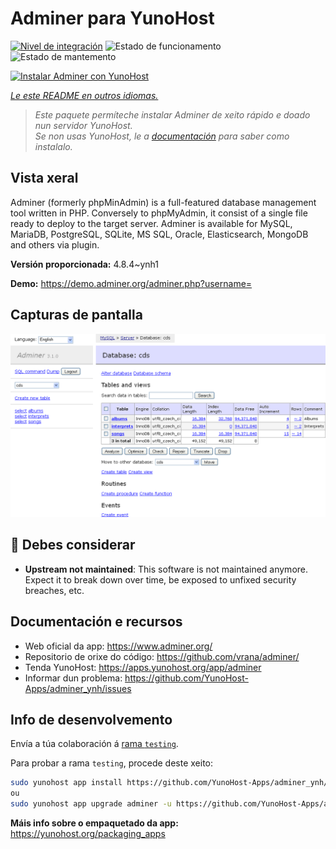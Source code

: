 <!--
NOTA: Este README foi creado automáticamente por <https://github.com/YunoHost/apps/tree/master/tools/readme_generator>
NON debe editarse manualmente.
-->

# Adminer para YunoHost

[![Nivel de integración](https://dash.yunohost.org/integration/adminer.svg)](https://ci-apps.yunohost.org/ci/apps/adminer/) ![Estado de funcionamento](https://ci-apps.yunohost.org/ci/badges/adminer.status.svg) ![Estado de mantemento](https://ci-apps.yunohost.org/ci/badges/adminer.maintain.svg)

[![Instalar Adminer con YunoHost](https://install-app.yunohost.org/install-with-yunohost.svg)](https://install-app.yunohost.org/?app=adminer)

*[Le este README en outros idiomas.](./ALL_README.md)*

> *Este paquete permíteche instalar Adminer de xeito rápido e doado nun servidor YunoHost.*  
> *Se non usas YunoHost, le a [documentación](https://yunohost.org/install) para saber como instalalo.*

## Vista xeral

Adminer (formerly phpMinAdmin) is a full-featured database management tool written in PHP. Conversely to phpMyAdmin, it consist of a single file ready to deploy to the target server. Adminer is available for MySQL, MariaDB, PostgreSQL, SQLite, MS SQL, Oracle, Elasticsearch, MongoDB and others via plugin.

**Versión proporcionada:** 4.8.4~ynh1

**Demo:** <https://demo.adminer.org/adminer.php?username=>

## Capturas de pantalla

![Captura de pantalla de Adminer](./doc/screenshots/screenshot.png)

## :red_circle: Debes considerar

- **Upstream not maintained**: This software is not maintained anymore. Expect it to break down over time, be exposed to unfixed security breaches, etc.

## Documentación e recursos

- Web oficial da app: <https://www.adminer.org/>
- Repositorio de orixe do código: <https://github.com/vrana/adminer/>
- Tenda YunoHost: <https://apps.yunohost.org/app/adminer>
- Informar dun problema: <https://github.com/YunoHost-Apps/adminer_ynh/issues>

## Info de desenvolvemento

Envía a túa colaboración á [rama `testing`](https://github.com/YunoHost-Apps/adminer_ynh/tree/testing).

Para probar a rama `testing`, procede deste xeito:

```bash
sudo yunohost app install https://github.com/YunoHost-Apps/adminer_ynh/tree/testing --debug
ou
sudo yunohost app upgrade adminer -u https://github.com/YunoHost-Apps/adminer_ynh/tree/testing --debug
```

**Máis info sobre o empaquetado da app:** <https://yunohost.org/packaging_apps>
